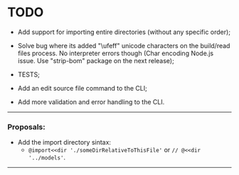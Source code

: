 # TODO

- Add support for importing entire directories (without any specific order);

- Solve bug where its added "\ufeff" unicode characters on the build/read files process. No interpreter errors though (Char encoding Node.js issue. Use "strip-bom" package on the next release);

- TESTS;
- Add an edit source file command to the CLI;
- Add more validation and error handling to the CLI.

--------------------------------------------------------------------------------------------------------------------------
### Proposals:

- Add the import directory sintax: 
  * ``` @import<<dir './someDirRelativeToThisFile' ``` or ``` // @<<dir '../models' ```.
--------------------------------------------------------------------------------------------------------------------------
